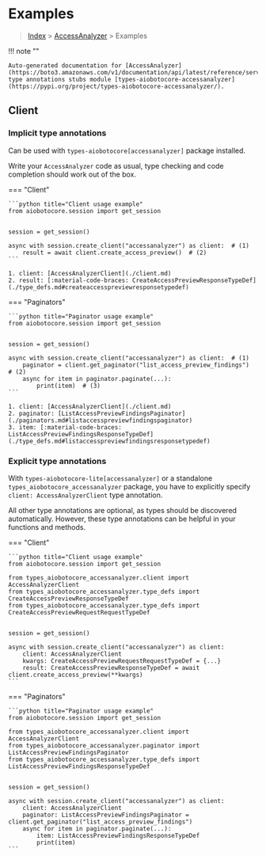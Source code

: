 # Examples

> [Index](../README.md) > [AccessAnalyzer](./README.md) > Examples

!!! note ""

    Auto-generated documentation for [AccessAnalyzer](https://boto3.amazonaws.com/v1/documentation/api/latest/reference/services/accessanalyzer.html#AccessAnalyzer)
    type annotations stubs module [types-aiobotocore-accessanalyzer](https://pypi.org/project/types-aiobotocore-accessanalyzer/).

## Client

### Implicit type annotations

Can be used with `types-aiobotocore[accessanalyzer]` package installed.

Write your `AccessAnalyzer` code as usual,
type checking and code completion should work out of the box.



=== "Client"

    ```python title="Client usage example"
    from aiobotocore.session import get_session


    session = get_session()

    async with session.create_client("accessanalyzer") as client:  # (1)
        result = await client.create_access_preview()  # (2)
    ```

    1. client: [AccessAnalyzerClient](./client.md)
    2. result: [:material-code-braces: CreateAccessPreviewResponseTypeDef](./type_defs.md#createaccesspreviewresponsetypedef) 



=== "Paginators"

    ```python title="Paginator usage example"
    from aiobotocore.session import get_session


    session = get_session()

    async with session.create_client("accessanalyzer") as client:  # (1)
        paginator = client.get_paginator("list_access_preview_findings")  # (2)
        async for item in paginator.paginate(...):
            print(item)  # (3)
    ```

    1. client: [AccessAnalyzerClient](./client.md)
    2. paginator: [ListAccessPreviewFindingsPaginator](./paginators.md#listaccesspreviewfindingspaginator)
    3. item: [:material-code-braces: ListAccessPreviewFindingsResponseTypeDef](./type_defs.md#listaccesspreviewfindingsresponsetypedef) 




### Explicit type annotations

With `types-aiobotocore-lite[accessanalyzer]`
or a standalone `types_aiobotocore_accessanalyzer` package, you have to explicitly specify
`client: AccessAnalyzerClient` type annotation.

All other type annotations are optional, as types should be discovered automatically.
However, these type annotations can be helpful in your functions and methods.


=== "Client"

    ```python title="Client usage example"
    from aiobotocore.session import get_session

    from types_aiobotocore_accessanalyzer.client import AccessAnalyzerClient
    from types_aiobotocore_accessanalyzer.type_defs import CreateAccessPreviewResponseTypeDef
    from types_aiobotocore_accessanalyzer.type_defs import CreateAccessPreviewRequestRequestTypeDef


    session = get_session()

    async with session.create_client("accessanalyzer") as client:
        client: AccessAnalyzerClient
        kwargs: CreateAccessPreviewRequestRequestTypeDef = {...}
        result: CreateAccessPreviewResponseTypeDef = await client.create_access_preview(**kwargs)
    ```



=== "Paginators"

    ```python title="Paginator usage example"
    from aiobotocore.session import get_session

    from types_aiobotocore_accessanalyzer.client import AccessAnalyzerClient
    from types_aiobotocore_accessanalyzer.paginator import ListAccessPreviewFindingsPaginator
    from types_aiobotocore_accessanalyzer.type_defs import ListAccessPreviewFindingsResponseTypeDef


    session = get_session()

    async with session.create_client("accessanalyzer") as client:
        client: AccessAnalyzerClient
        paginator: ListAccessPreviewFindingsPaginator = client.get_paginator("list_access_preview_findings")
        async for item in paginator.paginate(...):
            item: ListAccessPreviewFindingsResponseTypeDef
            print(item)
    ```


